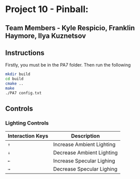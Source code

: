# Project 10 - Pinball:
## Team Members - Kyle Respicio, Franklin Haymore, Ilya Kuznetsov

## Instructions
Firstly, you must be in the PA7 folder. Then run the following

```bash
mkdir build
cd build
cmake ..
make
./PA7 config.txt
```

## Controls
### Lighting Controls
Interaction Keys | Description
------------ | -------------
<kbd>&uarr;</kbd> | Increase Ambient Lighting
<kbd>&darr;</kbd> | Decrease Ambient Lighting
<kbd>&larr;</kbd> | Increase Specular Lighing
<kbd>&rarr;</kbd> | Decrease Specular Lighing

